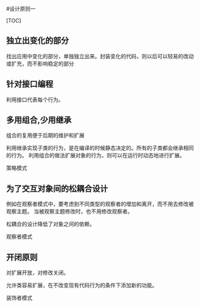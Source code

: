#设计原则一

[TOC]

## 独立出变化的部分

找出应用中变化的部分，单独独立出来。封装变化的代码，则以后可以轻易的改动或扩充，而不影响稳定的部分

## 针对接口编程

利用接口代表每个行为。

## 多用组合,少用继承

组合的复用便于后期的维护和扩展

利用继承实现子类的行为，是在编译的时候静态决定的。所有的子类都会继承相同的行为。
利用组合的做法扩展对象的行为，则可以在运行时动态地进行扩展。

策略模式

## 为了交互对象间的松耦合设计

例如在观察者模式中，要考虑到不同类型的观察者的增加和离开，而不用去修改被观察主题。
当被观察主题修改时，也不用修改观察者。

松耦合的设计降低了对象之间的依赖。

观察者模式

## 开闭原则

对扩展开放，对修改关闭。

允许类容易扩展，在不改变现有代码行为的条件下添加新的功能。

装饰者模式
